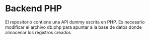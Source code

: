 # Backend PHP
El repositorio contiene una API dummy escrita en PHP. Es necesario modificar el archivo db.php para apuntar a la base de datos donde almacenar los registros creados


